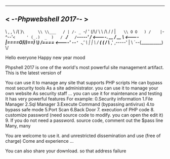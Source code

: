  __________________________
<  -_-Phpwebshell 2017-_-  >
 --------------------------
   \         ,        ,
    \       /(        )`
     \      \\ \\___   / |
            /- _  `-/  '
           (/\\/ \\ \\   /\\
           / /   | `    \\
           O O   ) /    |
           `-^--'`<     '
          (_.)  _  )   /
           `.___/`    /
             `-----' /
<----.     __ / __   \\
<----|====O)))==) \\) /====
<----'    `--' `.__,' \\
             |        |
              \\       /
        ______( (_  / \\______
      ,'  ,-----'   |        \\
      `--{__________)        \\/




Hello everyone
Happy new year mood

Phpshell 2017 is one of the world's most powerful site management artifact. This is the latest version of

You can use it to manage any site that supports PHP scripts
He can bypass most security tools
As a site administrator. you can use it to manage your own website
As security staff ... you can use it for maintenance and testing
It has very powerful features
For example:
0.Security information
1.File Manager
2.Sql Manager
3.Execute Command (bypassing antivirus)
4.to bypass safe mode
5.Port Scan
6.Back Door
7. execution of PHP code
8. customize password (need source code to modify. you can open the edit it)
9. If you do not need a password. source code, comment out the $pass line
Many, many

You are welcome to use it. and unrestricted dissemination and use (free of charge)
Come and experience ...

You can also share your download. so that address failure
